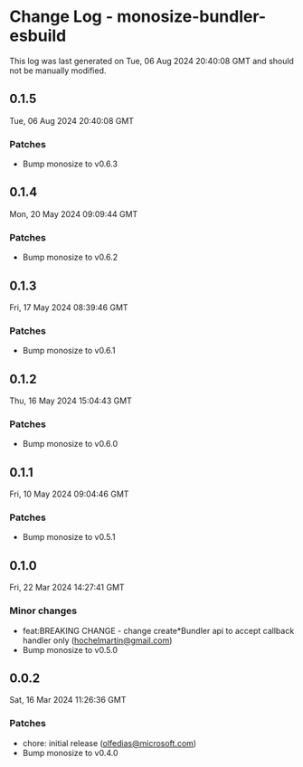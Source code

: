 # Change Log - monosize-bundler-esbuild

This log was last generated on Tue, 06 Aug 2024 20:40:08 GMT and should not be manually modified.

<!-- Start content -->

## 0.1.5

Tue, 06 Aug 2024 20:40:08 GMT

### Patches

- Bump monosize to v0.6.3

## 0.1.4

Mon, 20 May 2024 09:09:44 GMT

### Patches

- Bump monosize to v0.6.2

## 0.1.3

Fri, 17 May 2024 08:39:46 GMT

### Patches

- Bump monosize to v0.6.1

## 0.1.2

Thu, 16 May 2024 15:04:43 GMT

### Patches

- Bump monosize to v0.6.0

## 0.1.1

Fri, 10 May 2024 09:04:46 GMT

### Patches

- Bump monosize to v0.5.1

## 0.1.0

Fri, 22 Mar 2024 14:27:41 GMT

### Minor changes

- feat:BREAKING CHANGE - change create*Bundler api to accept callback handler only (hochelmartin@gmail.com)
- Bump monosize to v0.5.0

## 0.0.2

Sat, 16 Mar 2024 11:26:36 GMT

### Patches

- chore: initial release (olfedias@microsoft.com)
- Bump monosize to v0.4.0
